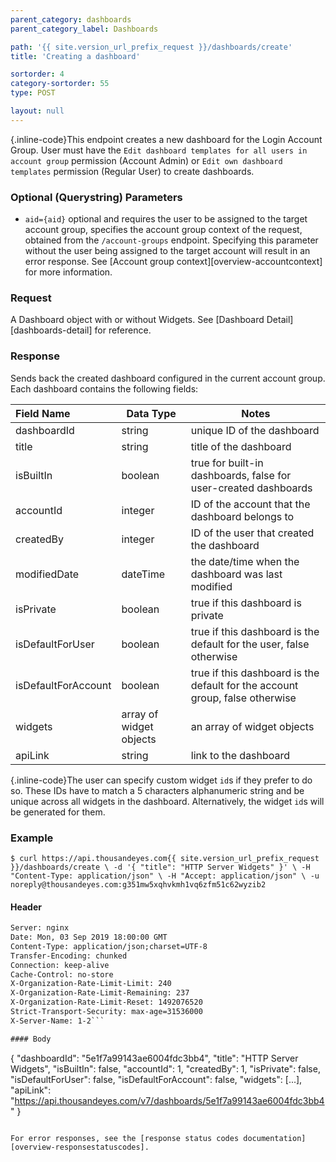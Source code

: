 ```yaml
---
parent_category: dashboards
parent_category_label: Dashboards

path: '{{ site.version_url_prefix_request }}/dashboards/create'
title: 'Creating a dashboard'

sortorder: 4
category-sortorder: 55
type: POST

layout: null
---
```


{.inline-code}This endpoint creates a new dashboard for the Login Account Group. User must have  the `Edit dashboard templates for all users in account group` permission (Account Admin) or `Edit own dashboard templates` permission (Regular User) to create dashboards.

### Optional (Querystring) Parameters

* `aid={aid}` optional and requires the user to be assigned to the target account group, specifies the account group context of the request, obtained from the `/account-groups` endpoint.  Specifying this parameter without the user being assigned to the target account will result in an error response. See [Account group context][overview-accountcontext] for more information.

### Request

A Dashboard object with or without Widgets. See [Dashboard Detail][dashboards-detail] for reference.


### Response

Sends back the created dashboard configured in the current account group. Each dashboard contains the following fields:

Field Name | Data Type | Notes
:----------|-----------|----------|
dashboardId | string | unique ID of the dashboard
title | string | title of the dashboard
isBuiltIn | boolean | true for built-in dashboards, false for user-created dashboards
accountId | integer | ID of the account that the dashboard belongs to
createdBy | integer | ID of the user that created the dashboard
modifiedDate | dateTime | the date/time when the dashboard was last modified
isPrivate | boolean | true if this dashboard is private
isDefaultForUser | boolean | true if this dashboard is the default for the user, false otherwise
isDefaultForAccount | boolean | true if this dashboard is the default for the account group, false otherwise
widgets | array of widget objects | an array of widget objects
apiLink | string | link to the dashboard

{.inline-code}The user can specify custom widget `id`s if they prefer to do so. These IDs have to match a 5 characters alphanumeric string and be unique across all widgets in the dashboard. Alternatively, the widget `id`s will be generated for them.

### Example

`$ curl https://api.thousandeyes.com{{ site.version_url_prefix_request }}/dashboards/create \
  -d '{
    "title": "HTTP Server Widgets"
  }' \
-H "Content-Type: application/json" \
-H "Accept: application/json" \
-u noreply@thousandeyes.com:g351mw5xqhvkmh1vq6zfm51c62wyzib2`



#### Header

```HTTP/1.1 200 OK
Server: nginx
Date: Mon, 03 Sep 2019 18:00:00 GMT
Content-Type: application/json;charset=UTF-8
Transfer-Encoding: chunked
Connection: keep-alive
Cache-Control: no-store
X-Organization-Rate-Limit-Limit: 240
X-Organization-Rate-Limit-Remaining: 237
X-Organization-Rate-Limit-Reset: 1492076520
Strict-Transport-Security: max-age=31536000
X-Server-Name: 1-2```

#### Body

```
{
    "dashboardId": "5e1f7a99143ae6004fdc3bb4",
    "title": "HTTP Server Widgets",
    "isBuiltIn": false,
    "accountId": 1,
    "createdBy": 1,
    "isPrivate": false,
    "isDefaultForUser": false,
    "isDefaultForAccount": false,
    "widgets": [...],
    "apiLink": "https://api.thousandeyes.com/v7/dashboards/5e1f7a99143ae6004fdc3bb4"
}
```

For error responses, see the [response status codes documentation][overview-responsestatuscodes].
